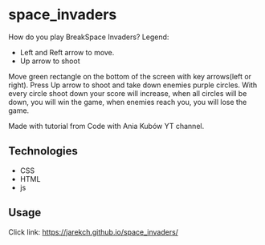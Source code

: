 # space_invaders

How do you play BreakSpace Invaders?
Legend:
- Left and Reft arrow to move.
- Up arrow to shoot

Move green rectangle on the bottom of the screen with key arrows(left or right).
Press Up arrow to shoot and take down enemies purple circles.
With every circle shoot down your score will increase, when all circles will be down, you will win the game, when enemies reach you, you will lose the game.

Made with tutorial from Code with Ania Kubów YT channel.

## Technologies
- CSS 
- HTML
- js

## Usage

Click link: https://jarekch.github.io/space_invaders/